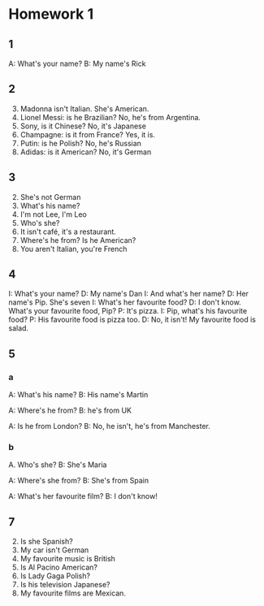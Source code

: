 # Homework 1

## 1

A: What's your name?
B: My name's Rick

## 2

3. Madonna isn't Italian. She's American.
4. Lionel Messi: is he Brazilian? No, he's from Argentina.
5. Sony, is it Chinese? No, it's Japanese
6. Champagne: is it from France? Yes, it is.
7. Putin: is he Polish? No, he's Russian
8. Adidas: is it American? No, it's German

## 3

2. She's not German
3. What's his name?
4. I'm not Lee, I'm Leo
5. Who's she?
6. It isn't café, it's a restaurant.
7. Where's he from? Is he American?
8. You aren't Italian, you're French

## 4

I: What's your name?
D: My name's Dan
I: And what's her name?
D: Her name's Pip. She's seven
I: What's her favourite food?
D: I don't know. What's your favourite food, Pip?
P: It's pizza.
I: Pip, what's his favourite food?
P: His favourite food is pizza too.
D: No, it isn't! My favourite food is salad.

## 5

### a

A: What's his name?
B: His name's Martin

A: Where's he from?
B: he's from UK

A: Is he from London?
B: No, he isn't, he's from Manchester.

### b

A. Who's she?
B: She's Maria

A: Where's she from?
B: She's from Spain

A: What's her favourite film?
B: I don't know!

## 7

2. Is she Spanish?
3. My car isn't German
4. My favourite music is British
5. Is Al Pacino American?
6. Is Lady Gaga Polish?
7. Is his television Japanese?
8. My favourite films are Mexican.

